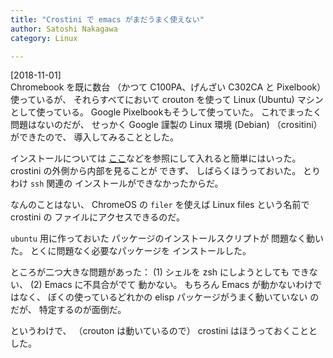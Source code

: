 ```yaml
---
title: "Crostini で emacs がまだうまく使えない"
author: Satoshi Nakagawa
category: Linux

---
```


[2018-11-01]  
 Chromebook を既に数台
（かつて C100PA、げんざい C302CA と
Pixelbook）使っているが、
それらすべてにおいて crouton を使って
Linux (Ubuntu) マシン
として使っている。
Google Pixelbookもそうして使っていた。
これでまったく問題はないのだが、
せっかく Google 謹製の Linux 環境 (Debian)
（crositini）ができたので、
導入してみることとした。

 インストールについては
[ここ](https://chromesoku.com/linux-on-chromebook-crostini/)などを参照にして入れると簡単にはいった。
crostini の外側から内部を見ることが
できず、
しばらくほうっておいた。
とりわけ `ssh` 関連の
インストールができなかったからだ。

 なんのことはない、
ChromeOS の `filer` を使えば
Linux files という名前で crostini の
ファイルにアクセスできるのだ。

`ubuntu` 用に作っておいた
パッケージのインストールスクリプトが
問題なく動いた。
とくに問題なく必要なパッケージを
インストールした。

 ところが二つ大きな問題があった：
(1) シェルを zsh にしようとしても
できない、
(2) Emacs に不具合がでて
動かない。
もちろん Emacs が動かないわけではなく、
ぼくの使っているどれかの
elisp パッケージがうまく動いていない
のだが、
特定するのが面倒だ。

 というわけで、
（crouton は動いているので）
crostini はほうっておくこととした。

